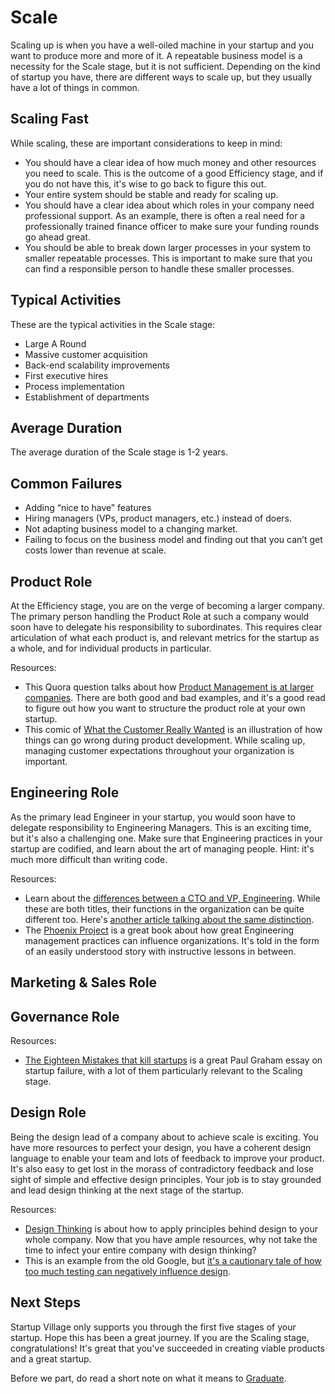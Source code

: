 # Scale
Scaling up is when you have a well-oiled machine in your startup and you want to produce more and more of it. A repeatable business model is a necessity for the Scale stage, but it is not sufficient. Depending on the kind of startup you have, there are different ways to scale up, but they usually have a lot of things in common.

## Scaling Fast
While scaling, these are important considerations to keep in mind:

* You should have a clear idea of how much money and other resources you need to scale. This is the outcome of a good Efficiency stage, and if you do not have this, it's wise to go back to figure this out.
* Your entire system should be stable and ready for scaling up. 
* You should have a clear idea about which roles in your company need professional support. As an example, there is often a real need for a professionally trained finance officer to make sure your funding rounds go ahead great.
* You should be able to break down larger processes in your system to smaller repeatable processes. This is important to make sure that you can find a responsible person to handle these smaller processes.

## Typical Activities
These are the typical activities in the Scale stage:

* Large A Round
* Massive customer acquisition
* Back-end scalability improvements
* First executive hires
* Process implementation
* Establishment of departments

## Average Duration

The average duration of the Scale stage is 1-2 years.

## Common Failures

* Adding “nice to have” features
* Hiring managers (VPs, product managers, etc.) instead of doers.
* Not adapting business model to a changing market.
* Failing to focus on the business model and finding out that you can’t get costs lower than revenue at scale.

## Product Role
At the Efficiency stage, you are on the verge of becoming a larger company. The primary person handling the Product Role at such a company would soon have to delegate his responsibility to subordinates. This requires clear articulation of what each product is, and relevant metrics for the startup as a whole, and for individual products in particular.

Resources:

* This Quora question talks about how [Product Management is at larger companies](http://www.quora.com/How-is-being-a-Product-Manager-at-a-larger-company-Google-Facebook-different-from-being-a-Product-Manager-at-a-start-up). There are both good and bad examples, and it's a good read to figure out how you want to structure the product role at your own startup.
* This comic of [What the Customer Really Wanted](https://robonthemoon.wordpress.com/2009/11/24/what-the-customer-really-wanted-–-happy-thanksgiving/) is an illustration of how things can go wrong during product development. While scaling up, managing customer expectations throughout your organization is important.


## Engineering Role
As the primary lead Engineer in your startup, you would soon have to delegate responsibility to Engineering Managers. This is an exciting time, but it's also a challenging one. Make sure that Engineering practices in your startup are codified, and learn about the art of managing people. Hint: it's much more difficult than writing code.

Resources:

* Learn about the [differences between a CTO and VP, Engineering](http://www.bothsidesofthetable.com/want-to-know-difference-between-a-cto-and-a-vp-of-engineering/). While these are both titles, their functions in the organization can be quite different too. Here's [another article talking about the same distinction](http://avc.com/2011/10/vp-engineering-vs-cto/).
* The [Phoenix Project](http://www.amazon.in/The-Phoenix-Project-Helping-Business/dp/0988262592) is a great book about how great Engineering management practices can influence organizations. It's told in the form of an easily understood story with instructive lessons in between.


## Marketing & Sales Role

## Governance Role

Resources:
* [The Eighteen Mistakes that kill startups](http://paulgraham.com/startupmistakes.html) is a great Paul Graham essay on startup failure, with a lot of them particularly relevant to the Scaling stage.

## Design Role
Being the design lead of a company about to achieve scale is exciting. You have more resources to perfect your design, you have a coherent design language to enable your team and lots of feedback to improve your product. It's also easy to get lost in the morass of contradictory feedback and lose sight of simple and effective design principles. Your job is to stay grounded and lead design thinking at the next stage of the startup.

Resources:

* [Design Thinking](https://hbr.org/2008/06/design-thinking) is about how to apply principles behind design to your whole company. Now that you have ample resources, why not take the time to infect your entire company with design thinking?
* This is an example from the old Google, but [it's a cautionary tale of how too much testing can negatively influence design](http://stopdesign.com/archive/2009/03/20/goodbye-google.html).


## Next Steps
Startup Village only supports you through the first five stages of your startup. Hope this has been a great journey. If you are the Scaling stage, congratulations! It's great that you've succeeded in creating viable products and a great startup. 

Before we part, do read a short note on what it means to [Graduate](../6-graduation.md).